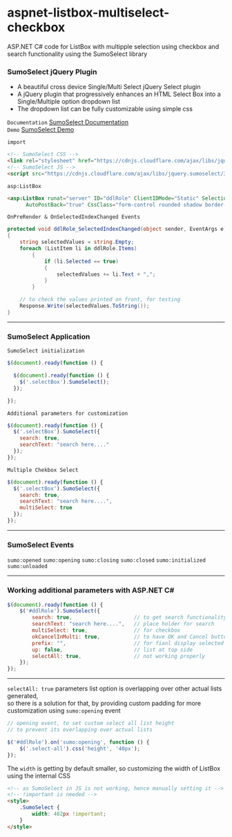 # aspnet-listbox-multiselect-checkbox
ASP.NET C# code for ListBox with multipple selection using checkbox and search functionality using the SumoSelect library

### SumoSelect jQuery Plugin
* A beautiful cross device Single/Multi Select jQuery Select plugin
* A jQuery plugin that progressively enhances an HTML Select Box into a Single/Multiple option dropdown list
*  The dropdown list can be fully customizable using simple css

`Documentation` <a href="https://hemantnegi.github.io/jquery.sumoselect/" target="_blank">SumoSelect Documentation</a>   
`Demo` <a href="https://hemantnegi.github.io/jquery.sumoselect/sumoselect_demo.html" target="_blank">SumoSelect Demo</a>


`import`  
``` html
<!-- SumoSelect CSS -->
<link rel="stylesheet" href="https://cdnjs.cloudflare.com/ajax/libs/jquery.sumoselect/3.1.6/sumoselect.min.css" />
<!-- SumoSelect JS -->
<script src="https://cdnjs.cloudflare.com/ajax/libs/jquery.sumoselect/3.1.6/jquery.sumoselect.min.js"></script>
```


`asp:ListBox`   
``` html
<asp:ListBox runat="server" ID="ddlRole" ClientIDMode="Static" SelectionMode="Multiple" OnSelectedIndexChanged="ddlRole_SelectedIndexChanged" 
      AutoPostBack="true" CssClass="form-control rounded shadow border-0" OnPreRender="ddlRole_SelectedIndexChanged"></asp:ListBox>
```    


`OnPreRender & OnSelectedIndexChanged Events`   
``` csharp
protected void ddlRole_SelectedIndexChanged(object sender, EventArgs e)
{
    string selectedValues = string.Empty;
    foreach (ListItem li in ddlRole.Items)
        {
            if (li.Selected == true)
            {
                selectedValues += li.Text + ",";
            }
        }

    // to check the values printed on front, for testing
    Response.Write(selectedValues.ToString());
}
```


<hr/>



### SumoSelect Application
`SumoSelect initialization`    
``` javascript
$(document).ready(function () {

  $(document).ready(function () {
    $('.selectBox').SumoSelect();
  });

});
```


`Additional parameters for customization`     
``` javascript
$(document).ready(function () {
  $('.selectBox').SumoSelect({
    search: true,
    searchText: "search here...."
  });
});
```


`Multiple Chekbox Select`  
``` javascript
$(document).ready(function () {
  $('.selectBox').SumoSelect({
    search: true,
    searchText: "search here....",
    multiSelect: true
  });
});
```


<hr/>


### SumoSelect Events
`sumo:opened`
`sumo:opening`
`sumo:closing`
`sumo:closed`
`sumo:initialized`
`sumo:unloaded`

<hr/>


### Working additional parameters with ASP.NET C#

``` javascript
$(document).ready(function () {
    $('#ddlRole').SumoSelect({
        search: true,                    // to get search functionality
        searchText: "search here....",   // place holder for search
        multiSelect: true,               // for checkbox
        okCancelInMulti: true,           // to have OK and Cancel button for events
        prefix: "",                      // for fianl display selected value
        up: false,                       // list at top side
        selectAll: true,                 // not working properly
    });
});
```

<hr/>

`selectAll: true` parameters list option is overlapping over other actual lists generated,   
so there is a solution for that, by providing custom padding for more customization using `sumo:opening` event   

```javascript
// opening event, to set custom select all list height
// to prevent its overlapping over actual lists

$('#ddlRole').on('sumo:opening', function () {
    $('.select-all').css('height', '40px');
});
```


The `width` is getting by default smaller, so customizing the width of ListBox using the internal CSS   
``` html
<!-- as SumoSelect in JS is not working, hence manually setting it -->
<!-- !important is needed -->
<style>
    .SumoSelect {
        width: 482px !important;
    }
</style>
```
